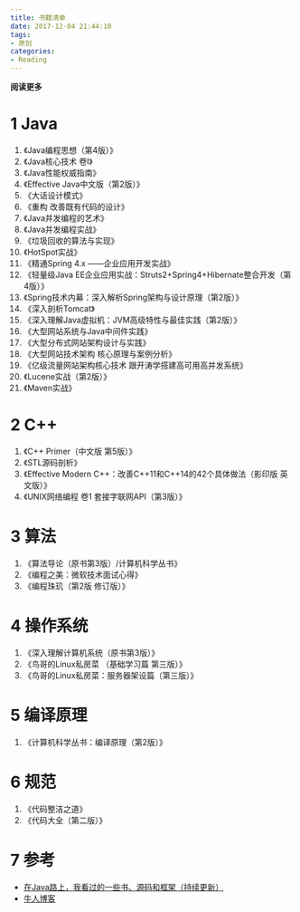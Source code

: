 ```yaml
---
title: 书籍清单
date: 2017-12-04 21:44:10
tags: 
- 原创
categories: 
- Reading
---
```


**阅读更多**

<!--more-->

# 1 Java

1. 《Java编程思想（第4版）》
1. 《Java核心技术 卷I》
1. 《Java性能权威指南》
1. 《Effective Java中文版（第2版）》
1. 《大话设计模式》
1. 《重构 改善既有代码的设计》
1. 《Java并发编程的艺术》
1. 《Java并发编程实战》
1. 《垃圾回收的算法与实现》
1. 《HotSpot实战》
1. 《精通Spring 4.x ――企业应用开发实战》
1. 《轻量级Java EE企业应用实战：Struts2+Spring4+Hibernate整合开发（第4版）》
1. 《Spring技术内幕：深入解析Spring架构与设计原理（第2版）》
1. 《深入剖析Tomcat》
1. 《深入理解Java虚拟机：JVM高级特性与最佳实践（第2版）》
1. 《大型网站系统与Java中间件实践》
1. 《大型分布式网站架构设计与实践》
1. 《大型网站技术架构 核心原理与案例分析》
1. 《亿级流量网站架构核心技术 跟开涛学搭建高可用高并发系统》
1. 《Lucene实战（第2版）》
1. 《Maven实战》

# 2 C++

1. 《C++ Primer（中文版 第5版）》
1. 《STL源码剖析》
1. 《Effective Modern C++：改善C++11和C++14的42个具体做法（影印版 英文版）》
1. 《UNIX网络编程 卷1 套接字联网API（第3版）》

# 3 算法

1. 《算法导论（原书第3版）/计算机科学丛书》
1. 《编程之美：微软技术面试心得》
1. 《编程珠玑（第2版 修订版）》

# 4 操作系统

1. 《深入理解计算机系统（原书第3版）》
1. 《鸟哥的Linux私房菜 （基础学习篇 第三版）》
1. 《鸟哥的Linux私房菜：服务器架设篇（第三版）》

# 5 编译原理

1. 《计算机科学丛书：编译原理（第2版）》

# 6 规范

1. 《代码整洁之道》
1. 《代码大全（第二版）》

# 7 参考

* [在Java路上，我看过的一些书、源码和框架（持续更新）](http://www.jianshu.com/p/4a41ee88bd82)
* [牛人博客](http://www.jianshu.com/u/90ab66c248e6)
